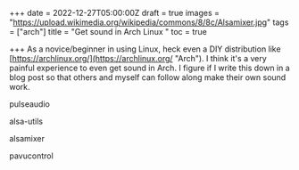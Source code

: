+++
date = 2022-12-27T05:00:00Z
draft = true
images = "https://upload.wikimedia.org/wikipedia/commons/8/8c/Alsamixer.jpg"
tags = ["arch"]
title = "Get sound in Arch Linux "
toc = true

+++
As a novice/beginner in using Linux, heck even a DIY distribution like [https://archlinux.org/](https://archlinux.org/ "Arch"). I think it's a very painful experience to even get sound in Arch. I figure if I write this down in a blog post so that others and myself can follow along make their own sound work.

pulseaudio

alsa-utils

alsamixer

pavucontrol